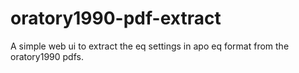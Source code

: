 # oratory1990-pdf-extract

A simple web ui to extract the eq settings in apo eq format from the oratory1990 pdfs.
